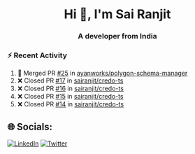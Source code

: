 <h1 align="center">Hi 👋, I'm Sai Ranjit</h1>
<h3 align="center">A developer from India</h3>

### :zap: Recent Activity

<!--START_SECTION:activity-->
1. 🎉 Merged PR [#25](https://github.com/ayanworks/polygon-schema-manager/pull/25) in [ayanworks/polygon-schema-manager](https://github.com/ayanworks/polygon-schema-manager)
2. ❌ Closed PR [#17](https://github.com/sairanjit/credo-ts/pull/17) in [sairanjit/credo-ts](https://github.com/sairanjit/credo-ts)
3. ❌ Closed PR [#16](https://github.com/sairanjit/credo-ts/pull/16) in [sairanjit/credo-ts](https://github.com/sairanjit/credo-ts)
4. ❌ Closed PR [#15](https://github.com/sairanjit/credo-ts/pull/15) in [sairanjit/credo-ts](https://github.com/sairanjit/credo-ts)
5. ❌ Closed PR [#14](https://github.com/sairanjit/credo-ts/pull/14) in [sairanjit/credo-ts](https://github.com/sairanjit/credo-ts)
<!--END_SECTION:activity-->

## 🌐 Socials:
[![LinkedIn](https://img.shields.io/badge/LinkedIn-%230077B5.svg?logo=linkedin&logoColor=white)](https://linkedin.com/in/sairanjit) [![Twitter](https://img.shields.io/badge/Twitter-%231DA1F2.svg?logo=Twitter&logoColor=white)](https://twitter.com/sairanjit_) 
